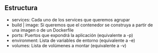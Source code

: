 ## Estructura

* services: Cada uno de los services que queremos agrupar
* build | image: Si queremos que el contenedor se construya a partir de una imagen o de un Dockerfile
* ports: Puertos que expondrá la aplicación (equivalente a -p)
* environment: Lista de variables de entorno (equivalente a -e)
* volumes: Lista de volúmenes a montar (equivalente a -v)